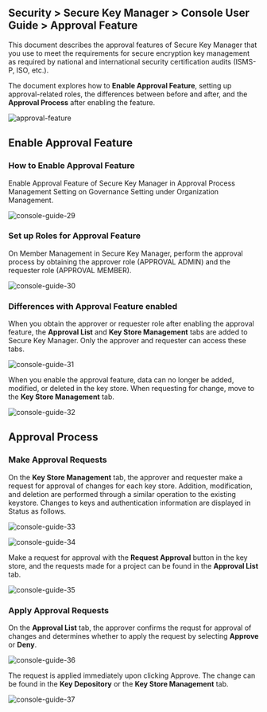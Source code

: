 ## Security > Secure Key Manager > Console User Guide > Approval Feature

This document describes the approval features of Secure Key Manager that you use to meet the requirements for secure encryption key management as required by national and international security certification audits (ISMS-P, ISO, etc.).

The document explores how to **Enable Approval Feature**, setting up approval-related roles, the differences between before and after, and the **Approval Process** after enabling the feature.

![approval-feature](https://kr1-api-object-storage.nhncloudservice.com/v1/AUTH_2acdfabf4efe4efc8a04c00b348110c9/cdn_origin/prod_kms/2024-02-27-en/approval-feature.png)

## Enable Approval Feature

### How to Enable Approval Feature
Enable Approval Feature of Secure Key Manager in Approval Process Management Setting on Governance Setting under Organization Management.

![console-guide-29](http://static.toastoven.net/prod_kms/2023-03-28-en/console-guide-29.png)

### Set up Roles for Approval Feature
On Member Management in Secure Key Manager, perform the approval process by obtaining the approver role (APPROVAL ADMIN) and the requester role (APPROVAL MEMBER).

![console-guide-30](http://static.toastoven.net/prod_kms/2023-03-28-en/console-guide-30.png)

### Differences with Approval Feature enabled
When you obtain the approver or requester role after enabling the approval feature, the **Approval List** and **Key Store Management** tabs are added to Secure Key Manager. Only the approver and requester can access these tabs.

![console-guide-31](http://static.toastoven.net/prod_kms/2023-03-28-en/console-guide-31.png)

When you enable the approval feature, data can no longer be added, modified, or deleted in the key store. When requesting for change, move to the **Key Store Management** tab.

![console-guide-32](http://static.toastoven.net/prod_kms/2023-03-28-en/console-guide-32.png)

## Approval Process

### Make Approval Requests
On the **Key Store Management** tab, the approver and requester make a request for approval of changes for each key store. Addition, modification, and deletion are performed through a similar operation to the existing keystore. Changes to keys and authentication information are displayed in Status as follows.

![console-guide-33](http://static.toastoven.net/prod_kms/2023-03-28-en/console-guide-33.png)

![console-guide-34](http://static.toastoven.net/prod_kms/2023-03-28-en/console-guide-34.png)

Make a request for approval with the **Request Approval** button in the key store, and the requests made for a project can be found in the **Approval List** tab.

![console-guide-35](http://static.toastoven.net/prod_kms/2023-03-28-en/console-guide-35.png)

### Apply Approval Requests
On the  **Approval List** tab, the approver confirms the requst for approval of changes and determines whether to apply the request by selecting **Approve** or **Deny**.

![console-guide-36](http://static.toastoven.net/prod_kms/2023-03-28-en/console-guide-36.png)

The request is applied immediately upon clicking Approve. The change can be found in the **Key Depository** or the **Key Store Management** tab.

![console-guide-37](http://static.toastoven.net/prod_kms/2023-03-28-en/console-guide-37.png)
